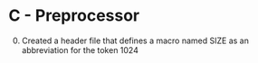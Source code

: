 # C - Preprocessor
0. Created a header file that defines a macro named SIZE as an abbreviation for the token 1024
